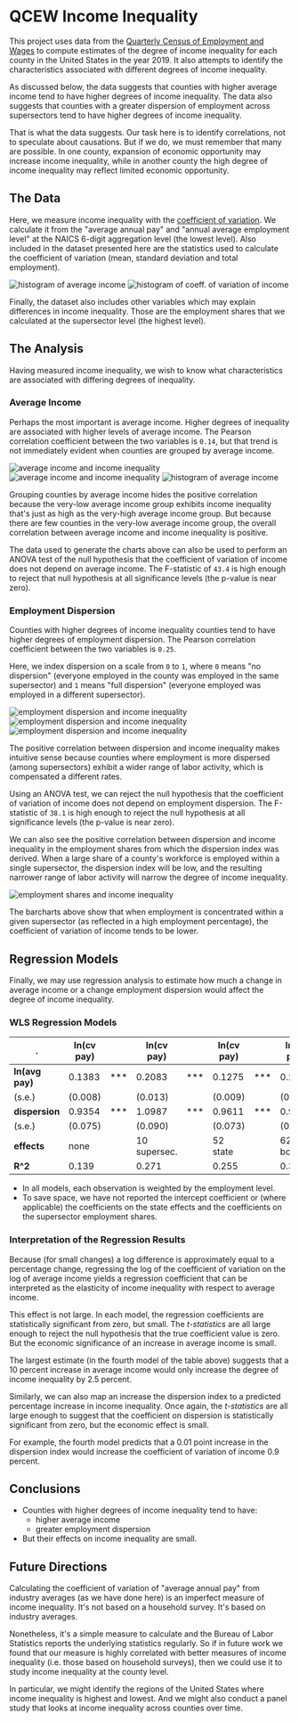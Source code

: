 # QCEW Income Inequality

This project uses data from the [Quarterly Census of Employment and Wages](https://www.bls.gov/cew/downloadable-data-files.htm)
to compute estimates of the degree of income inequality for each county in the United States in the year 2019.
It also attempts to identify the characteristics associated with different degrees of income inequality.

As discussed below, the data suggests that counties with higher average income tend to have
higher degrees of income inequality.  The data also suggests that counties with a greater
dispersion of employment across supersectors tend to have higher degrees of income inequality.

That is what the data suggests.  Our task here is to identify correlations, not to speculate about causations.
But if we do, we must remember that many are possible.
In one county, expansion of economic opportunity may increase income inequality,
while in another county the high degree of income inequality may reflect limited economic opportunity.

## The Data

Here, we measure income inequality with the
[coefficient of variation](https://en.wikipedia.org/wiki/Coefficient_of_variation).
We calculate it from the "average annual pay" and "annual average employment level"
at the NAICS 6-digit aggregation level (the lowest level).
Also included in the dataset presented here are the statistics used to calculate
the coefficient of variation (mean, standard deviation and total employment).

![histogram of average income](images/img01b_mean-hist.png)
![histogram of coeff. of variation of income](images/img00_cvpay-hist.png)

Finally, the dataset also includes other variables which may explain differences in income inequality.
Those are the employment shares that we calculated at the supersector level (the highest level).

## The Analysis

Having measured income inequality, we wish to know what characteristics are associated
with differing degrees of inequality.

### Average Income

Perhaps the most important is average income.  Higher degrees of inequality are associated
with higher levels of average income.  The Pearson correlation coefficient between the
two variables is `0.14`, but that trend is not immediately evident when counties are grouped by average income.

![average income and income inequality](images/img01c_mean-cvar.png)
![average income and income inequality](images/img01a_mean-cvar.png)
![histogram of average income](images/img01b_mean-hist.png)

Grouping counties by average income hides the positive correlation because the very-low average income group
exhibits income inequality that's just as high as the very-high average income group.
But because there are few counties in the very-low average income group, 
the overall correlation between average income and income inequality is positive.

The data used to generate the charts above can also be used to perform an ANOVA test of the null hypothesis
that the coefficient of variation of income does not depend on average income.
The F-statistic of `43.4` is high enough to reject that null hypothesis at all significance levels
(the p-value is near zero).

### Employment Dispersion

Counties with higher degrees of income inequality counties tend to have higher degrees of employment dispersion.
The Pearson correlation coefficient between the two variables is `0.25`.

Here, we index dispersion on a scale from `0` to `1`, where `0` means "no dispersion"
(everyone employed in the county was employed in the same supersector)
and `1` means "full dispersion" (everyone employed was employed in a different supersector).

![employment dispersion and income inequality](images/img02c_dispers-cvar.png)
![employment dispersion and income inequality](images/img02a_dispers-cvar.png)
![employment dispersion and income inequality](images/img02b_dispers-hist.png)

The positive correlation between dispersion and income inequality makes intuitive sense
because counties where employment is more dispersed (among supersectors) exhibit a wider range
of labor activity, which is compensated a different rates.

Using an ANOVA test, we can reject the null hypothesis that the coefficient of variation of income
does not depend on employment dispersion.  The F-statistic of `38.1` is high enough to reject
the null hypothesis at all significance levels (the p-value is near zero).

We can also see the positive correlation between dispersion and income inequality in the
employment shares from which the dispersion index was derived.
When a large share of a county's workforce is employed within a single supersector,
the dispersion index will be low, and the resulting narrower range of labor activity
will narrow the degree of income inequality.

![employment shares and income inequality](images/img03_pct-cvar.png)

The barcharts above show that when employment is concentrated within a given supersector
(as reflected in a high employment percentage), the coefficient of variation of income
tends to be lower.

## Regression Models

Finally, we may use regression analysis to estimate how much a change in average income
or a change employment dispersion would affect the degree of income inequality.

### WLS Regression Models

. | **ln(cv pay)** |  | **ln(cv pay)** |  | **ln(cv pay)** |  | **ln(cv pay)** | .
--------------- | ------- | --- | ------- | --- | ------- | --- | ------- | ---
**ln(avg pay)** | 0.1383  | *** | 0.2083  | *** | 0.1275  | *** | 0.2463  | *** 
(s.e.)          | (0.008) |     | (0.013) |     | (0.009) |     | (0.015) | 
**dispersion**  | 0.9354  | *** | 1.0987  | *** | 0.9611  | *** | 0.9088  | *** 
(s.e.)          | (0.075) |     | (0.090) |     | (0.073) |     | (0.093) | 
**effects**     | none    |  | 10 supersec. |   | 52 state |    | 62 both | 
**R^2**         | 0.139   |     | 0.271   |     | 0.255   |     | 0.364   | 

* In all models, each observation is weighted by the employment level.
* To save space, we have not reported the intercept coefficient or (where applicable) the coefficients on the state effects and the coefficients on the supersector employment shares.

### Interpretation of the Regression Results

Because (for small changes) a log difference is approximately equal to a percentage change,
regressing the log of the coefficient of variation on the log of average income yields
a regression coefficient that can be interpreted as the elasticity of income inequality
with respect to average income.

This effect is not large.  In each model, the regression coefficients are statistically significant from zero, but small.
The *t-statistics* are all large enough to reject the null hypothesis that the true coefficient value is zero.
But the economic significance of an increase in average income is small.

The largest estimate (in the fourth model of the table above) suggests that a 10 percent increase in
average income would only increase the degree of income inequality by 2.5 percent.

Similarly, we can also map an increase the dispersion index to a predicted percentage increase in income inequality.
Once again, the *t-statistics* are all large enough to suggest that the coefficient on dispersion is statistically
significant from zero, but the economic effect is small.

For example, the fourth model predicts that a 0.01 point increase in the dispersion index
would increase the coefficient of variation of income 0.9 percent.

##  Conclusions

* Counties with higher degrees of income inequality tend to have:
   * higher average income
   * greater employment dispersion
* But their effects on income inequality are small.

##  Future Directions

Calculating the coefficient of variation of "average annual pay" from industry averages (as we have done here)
is an imperfect measure of income inequality.  It's not based on a household survey.  It's based on industry averages.

Nonetheless, it's a simple measure to calculate and the Bureau of Labor Statistics reports the
underlying statistics regularly.  So if in future work we found that our measure is highly correlated
with better measures of income inequality (i.e. those based on household surveys), then we could 
use it to study income inequality at the county level.

In particular, we might identify the regions of the United States where income inequality is highest and lowest.
And we might also conduct a panel study that looks at income inequality across counties over time.
